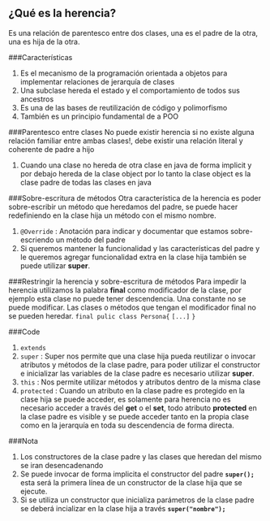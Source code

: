 ## ¿Qué es la herencia?
Es una relación de parentesco entre dos clases, una es el padre de la otra, una es hija de la otra.

###Características
1. Es el mecanismo de la programación orientada a objetos para implementar relaciones de jerarquía de clases
2. Una subclase hereda el estado y el comportamiento de todos sus ancestros
3. Es una de las bases de reutilización de código y polimorfismo
4. También es un principio fundamental de a POO

###Parentesco entre clases
No puede existir herencia si no existe alguna relación familiar entre ambas clases!, debe existir una relación literal y 
coherente de padre a hijo

1. Cuando una clase no hereda de otra clase en java de forma implicit y por debajo  hereda de la clase object por lo
 tanto la clase object es la clase padre de todas las clases en java

###Sobre-escritura de métodos
Otra característica de la herencia es poder sobre-escribir un método que heredamos del padre, se puede hacer redefiniendo
en la clase hija un método con el mismo nombre.

1. ``@Override`` : Anotación para indicar y documentar que estamos sobre-escriendo un método del padre
2. Si queremos mantener la funcionalidad y las características del padre y le queremos agregar funcionalidad extra en la
   clase hija también se puede utilizar **super**.

###Restringir la herencia y sobre-escritura de métodos
Para impedir la herencia utilizamos la palabra  **final** como modificador de la clase, por ejemplo esta clase no puede tener
descendencia. Una constante no se puede modificar. Las clases o métodos que tengan el modificador final no se pueden heredar.
``final pulic class Persona{``
   ``[...]``
``}``


###Code
1. ``extends``
2. ``super`` : Super nos permite que una clase hija pueda reutilizar o invocar atributos y métodos de la clase padre,
               para poder utilizar el constructor e inicializar las variables de la clase padre es necesario utilizar 
               **super**.
2. ``this`` : Nos permite utilizar métodos y atributos dentro de la misma clase
2. ``protected`` : Cuando un atributo en la clase padre es protegido en la clase hija se puede acceder, es solamente para herencia
no es necesario acceder a través del **get** o el **set**, todo atributo **protected** en la clase padre es visible y se puede
acceder tanto en la propia clase como en la jerarquía en toda su descendencia de forma directa.

###Nota
1. Los constructores de la clase padre y las clases que heredan del mismo se iran desencadenando
2. Se puede invocar de forma implicita el constructor del padre  **``super();``** esta será la primera línea de un constructor
 de la clase hija que se ejecute.
3. Si se utiliza un constructor que inicializa parámetros de la clase padre se deberá incializar en la clase hija a través **``super("nombre");``**    